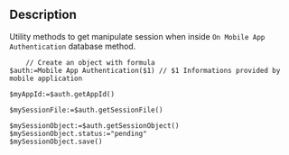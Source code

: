 <!-- $auth:=Mobile App Authentication($1) // $1 Informations provided by  `On Mobile App Authentication` -->

## Description

Utility methods to get manipulate session when inside `On Mobile App Authentication` database method.

```4d
    // Create an object with formula
$auth:=Mobile App Authentication($1) // $1 Informations provided by mobile application

$myAppId:=$auth.getAppId()

$mySessionFile:=$auth.getSessionFile()

$mySessionObject:=$auth.getSessionObject()
$mySessionObject.status:="pending"
$mySessionObject.save()
```
